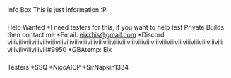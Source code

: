 ##
Info Box
This is just information :P

###
Help Wanted
*I need testers for this, if you want to help test Private
Builds then contact me
*Email: eixxhis@gmail.com
*Discord: ⅷⅷⅷⅷⅷⅷⅷⅷⅷⅷⅷⅷⅷⅷⅷⅷⅷⅷⅷⅷⅷⅷⅷⅷⅷⅷⅷⅷⅷⅷⅷⅷ#9950
*GBAtemp: Eix

###
Testers
*SSQ
*NicoAICP
*SirNapkin1334